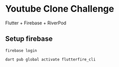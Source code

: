 # Youtube Clone Challenge

Flutter + Firebase + RiverPod

## Setup firebase

`firebase login`

`dart pub global activate flutterfire_cli`
